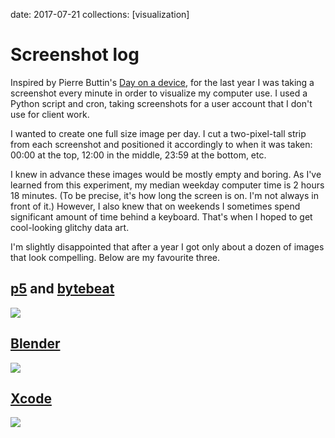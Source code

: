 date: 2017-07-21
collections: [visualization]

Screenshot log
==============

Inspired by Pierre Buttin's [Day on a device][], for the last year I was
taking a screenshot every minute in order to visualize my computer use.
I used a Python script and cron, taking screenshots for a user account
that I don't use for client work.

  [Day on a device]: http://www.pierrebuttin.com/work/dayonadevice/

I wanted to create one full size image per day.  I cut a two-pixel-tall
strip from each screenshot and positioned it accordingly to when it was
taken: 00:00 at the top, 12:00 in the middle, 23:59 at the bottom, etc.

I knew in advance these images would be mostly empty and boring. As
I've learned from this experiment, my median weekday computer time is 2
hours 18 minutes. (To be precise, it's how long the screen is on. I'm
not always in front of it.) However, I also knew that on weekends I
sometimes spend significant amount of time behind a keyboard.  That's
when I hoped to get cool-looking glitchy data art.

I'm slightly disappointed that after a year I got only about a dozen of
images that look compelling. Below are my favourite three.


## [p5](/posts/summer-of-creative-coding) and [bytebeat](/posts/bytebeat)

![](2016-07-24.png)


## [Blender](https://www.instagram.com/p/BOzqQzPDTP9/)

![](2017-01-03.png)


## [Xcode](/checkers)

![](2016-08-17.png)
